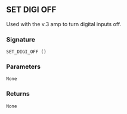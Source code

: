 ## SET DIGI OFF

Used with the v.3 amp to turn digital inputs off.


### Signature

`SET_DIGI_OFF ()`


### Parameters

`None`


### Returns

`None`

